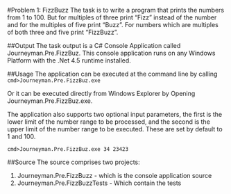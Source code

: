 #Problem 1: FizzBuzz 
The task is to write a program that prints the numbers from 1 to 100. But for multiples of three print “Fizz” instead of the number and
for the multiples of five print “Buzz”. For numbers which are multiples of both three and five print “FizzBuzz”.

##Output
The task output is a C# Console Application called Journeyman.Pre.FizzBuz. This console application runs on any Windows Platform with the .Net 4.5 runtime installed.

##Usage
The application can be executed at the command line by calling ```cmd>Journeyman.Pre.FizzBuz.exe```

Or it can be executed directly from Windows Explorer by Opening Journeyman.Pre.FizzBuz.exe. 

The application also supports two optional input parameters, the first is the lower limit of the number range to be processed, and the second is the upper limit of the number range to be executed. These are set by default to 1 and 100.
```
cmd>Journeyman.Pre.FizzBuz.exe 34 23423
```

##Source
The source comprises two projects:

1. Journeyman.Pre.FizzBuzz - which is the console application source
2. Journeyman.Pre.FizzBuzzTests - Which contain the tests